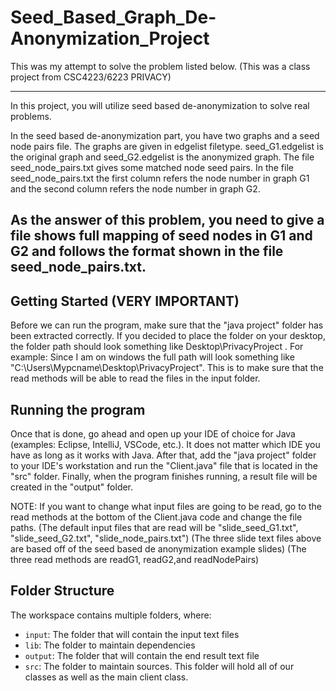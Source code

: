 # Seed_Based_Graph_De-Anonymization_Project

This was my attempt to solve the problem listed below. (This was a class project from CSC4223/6223 PRIVACY)

------------------------------------------------------------------------------------------------------------------------------------------------------------------
In this project, you will utilize seed based de-anonymization to solve real problems.

In the seed based de-anonymization part, you have two graphs and a seed node pairs file. The graphs are given in edgelist filetype.
seed_G1.edgelist is the original graph and seed_G2.edgelist is the anonymized graph. The file seed_node_pairs.txt gives some matched node seed pairs.  In the file seed_node_pairs.txt the first column refers the node number in graph G1 and the second column refers the node number in graph G2.

As the answer of this problem, you need to give a file shows full mapping of seed nodes in G1 and G2 and follows the format shown in the file seed_node_pairs.txt.
------------------------------------------------------------------------------------------------------------------------------------------------------------------




## Getting Started (VERY IMPORTANT)
Before we can run the program, make sure that the "java project" folder has been extracted correctly.
If you decided to place the folder on your desktop, the folder path should look something like Desktop\PrivacyProject .
For example: Since I am on windows the full path will look something like "C:\Users\Mypcname\Desktop\PrivacyProject".
This is to make sure that the read methods will be able to read the files in the input folder.


## Running the program
Once that is done, go ahead and open up your IDE of choice for Java (examples: Eclipse, IntelliJ, VSCode, etc.). It does not matter which IDE you have as long as it works with Java.
After that, add the "java project" folder to your IDE's workstation and run the "Client.java" file that is located in the "src" folder.
Finally, when the program finishes running, a result file will be created in the "output" folder.

NOTE: If you want to change what input files are going to be read, go to the read methods at the bottom of the Client.java code and change the file paths.
(The default input files that are read will be "slide_seed_G1.txt", "slide_seed_G2.txt", "slide_node_pairs.txt")
(The three slide text files above are based off of the seed based de anonymization example slides)
(The three read methods are readG1, readG2,and readNodePairs)



## Folder Structure

The workspace contains multiple folders, where:

- `input`: The folder that will contain the input text files
- `lib`: The folder to maintain dependencies
- `output`: The folder that will contain the end result text file
- `src`: The folder to maintain sources. This folder will hold all of our classes as well as the main client class.


